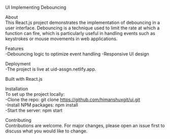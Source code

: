 UI Implementing Debouncing

About  
This React.js project demonstrates the implementation of debouncing in a user interface. Debouncing is a technique used to limit the rate at which a function can fire, which is particularly useful in handling events such as keystrokes or mouse movements in web applications.

Features  
-Debouncing logic to optimize event handling
-Responsive UI design

Deployment  
-The project is live at uid-assgn.netlify.app.

Built with React.js  

Installation  
To set up the project locally:  
-Clone the repo: git clone https://github.com/himanshuxgit/ui.git  
-Install NPM packages: npm install  
-Start the server: npm start

Contributing  
Contributions are welcome. For major changes, please open an issue first to discuss what you would like to change.
